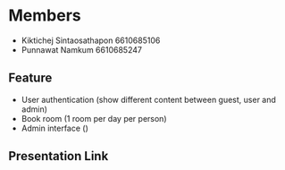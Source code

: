 # Members
- Kiktichej Sintaosathapon 6610685106
- Punnawat Namkum 6610685247 

## Feature 
- User authentication (show different content between guest, user and admin)
- Book room (1 room per day per person)
- Admin interface ()

## Presentation Link
